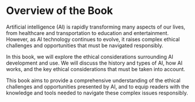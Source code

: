 Overview of the Book
=============================================

Artificial intelligence (AI) is rapidly transforming many aspects of our lives, from healthcare and transportation to education and entertainment. However, as AI technology continues to evolve, it raises complex ethical challenges and opportunities that must be navigated responsibly.

In this book, we will explore the ethical considerations surrounding AI development and use. We will discuss the history and types of AI, how AI works, and the key ethical considerations that must be taken into account.

This book aims to provide a comprehensive understanding of the ethical challenges and opportunities presented by AI, and to equip readers with the knowledge and tools needed to navigate these complex issues responsibly.
